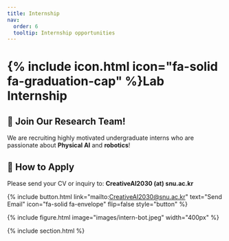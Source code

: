 ```yaml
---
title: Internship
nav:
  order: 6
  tooltip: Internship opportunities
---
```


# {% include icon.html icon="fa-solid fa-graduation-cap" %}Lab Internship

## 🤖 Join Our Research Team!

We are recruiting highly motivated undergraduate interns who are passionate about **Physical AI** and **robotics**!

## 📧 How to Apply

Please send your CV or inquiry to: **CreativeAI2030 (at) snu.ac.kr**

{%
  include button.html
  link="mailto:CreativeAI2030@snu.ac.kr"
  text="Send Email"
  icon="fa-solid fa-envelope"
  flip=false
  style="button"
%}

{% include figure.html image="images/intern-bot.jpeg" width="400px" %}

{% include section.html %}  
